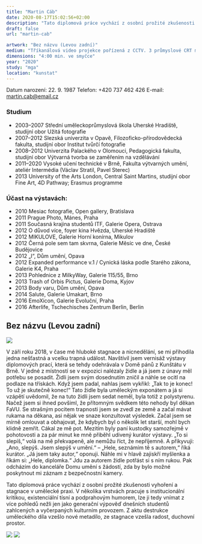 ```yaml
---
title: "Martin Cáb"
date: 2020-08-17T15:02:56+02:00
description: "Tato diplomová práce vychází z osobní prožité zkušenosti vyhoření a stagnace v umělecké praxi. V několika vrstvách pracuje s institucionální kritikou, existenciální tísní a podprahovým humorem, lze ji tedy vnímat z více pohledů nežli jen jako generační výpověď dnešních studentů zahlcených a vyčerpaných kulturním provozem."
draft: false
url: "martin-cab"

artwork: "Bez názvu (Levou zadní)"
medium: "Tříkanálová video projekce pořízená z CCTV. 3 průmyslové CRT monitory."
dimensions: "4:00 min. ve smyčce"
year: "2020"
study: "mga"
location: "kunstat"
---
```


Datum narození: 22. 9. 1987
Telefon: +420 737 462 426
E-mail: martin.cab@email.cz

### Studium
* 2003–2007 Střední uměleckoprůmyslová škola Uherské Hradiště, studijní obor Užitá
fotografie
* 2007–2012 Slezská univerzita v Opavě, Filozoficko-přírodovědecká fakulta, studijní obor Institut tvůrčí fotografie
* 2008–2012 Univerzita Palackého v Olomouci, Pedagogická fakulta, studijní obor Výtvarná tvorba se zaměřením na vzdělávání
* 2011–2020 Vysoké učení technické v Brně, Fakulta výtvarných umění, ateliér
Intermédia (Václav Stratil, Pavel Sterec)
* 2013 University of the Arts London, Central Saint Martins, studijní obor Fine Art, 4D Pathway; Erasmus programme

### Účast na výstavách:
* 2010 Mesiac fotografie, Open gallery, Bratislava
* 2011 Prague Photo, Mánes, Praha
* 2011 Současná krajina studentů ITF, Galerie Opera, Ostrava
* 2012 O důvod více, foyer kina Hvězda, Uherské Hradiště
* 2012 MIKULOVE, Galerie Horní konírna, Mikulov
* 2012 Černá pole sem tam skvrna, Galerie Měsíc ve dne, České Budějovice
* 2012 „I“, Dům umění, Opava
* 2012 Expanded performance v.1 / Cynická láska podle Starého zákona, Galerie K4, Praha
* 2013 Pohlednice z MilkyWay, Galerie 115/55, Brno
* 2013 Trash of Orbis Pictus, Galerie Doma, Kyjov
* 2013 Body varu, Dům umění, Opava
* 2014 Salute, Galerie Umakart, Brno
* 2016 EmoXicon, Galerie Evoluční, Praha
* 2016 Afterlife, Tschechisches Zentrum Berlin, Berlin


## Bez názvu (Levou zadní)

![](/students/cab/1.jpg)

V září roku 2018, v čase mé hluboké stagnace a nicnedělání, se mi přihodila jedna nešťastná a vcelku trapná událost. Navštívil jsem vernisáž výstavy diplomových prací, která se tehdy odehrávala v Domě pánů z Kunštátu v Brně. V jedné z místností se v expozici nalézaly židle a já jsem z únavy měl potřebu se posadit. Židli jsem svým dosednutím zničil a náhle se ocitl na podlaze na třískách. Když jsem padal, nahlas jsem vykřikl: „Tak to je konec! To už je skutečně konec!“ Tato židle byla uměleckým exponátem a já si vzápětí uvědomil, že na tuto židli jsem sedat neměl, byla totiž z polystyrenu. Načež jsem si ihned povšiml, že přítomným svědkem této nehody byl děkan FaVU. Se strašným pocitem trapnosti jsem se zvedl ze země a začal mávat rukama na děkana, asi nějak ve snaze konzultovat výsledek. Začal jsem se mírně omlouvat a obhajovat, že kdybych byl o několik let starší, mohl bych klidně zemřít. Cákal ze mě pot. Mezitím byly paní kustodky samozřejmě v pohotovosti a za pár minut ke mně přiběhl udivený kurátor výstavy. „To si slepíš,“ volá na mě překvapeně, ale nemůžu říct, že nepříjemně. A přikyvuji: „Ano, slepýš. Jsem slepýš v umění.“ – „Hele, seznámím tě s autorem,“ říká kurátor. „Já jsem taky autor,“ oponuji. Náhle mi v hlavě zajiskří myšlenka a říkám si: „Hele, diplomka.“ Jdu za autorem židle potřást si s ním rukou. Pak odcházím do kanceláře Domu umění s žádostí, zda by bylo možné poskytnout mi záznam z bezpečnostní kamery.

Tato diplomová práce vychází z osobní prožité zkušenosti vyhoření a stagnace v umělecké praxi. V několika vrstvách pracuje s institucionální kritikou, existenciální tísní a podprahovým humorem, lze ji tedy vnímat z více pohledů nežli jen jako generační výpověď dnešních studentů zahlcených a vyčerpaných kulturním provozem. Z aktu destrukce uměleckého díla vzešlo nové metadílo, ze stagnace vzešla radost, duchovní prostor.

![](/students/cab/2.jpg)
![](/students/cab/3.jpg)
